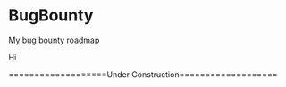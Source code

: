 # BugBounty

My bug bounty roadmap

Hi



\===================Under Construction===================
